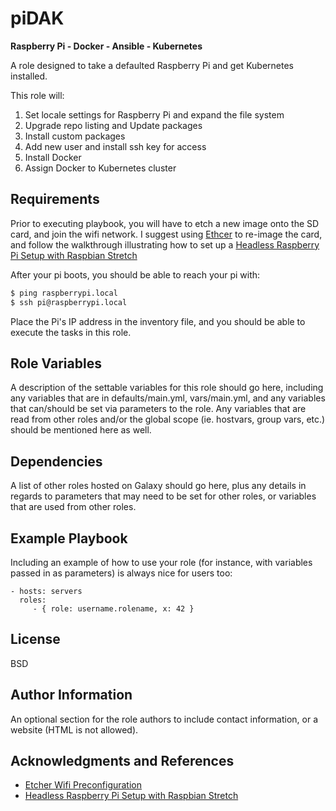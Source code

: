 piDAK
=========

**Raspberry Pi - Docker - Ansible - Kubernetes**

A role designed to take a defaulted Raspberry Pi and get Kubernetes installed.

This role will:
  1. Set locale settings for Raspberry Pi and expand the file system
  2. Upgrade repo listing and Update packages
  3. Install custom packages
  4. Add new user and install ssh key for access
  5. Install Docker
  6. Assign Docker to Kubernetes cluster

Requirements
------------

Prior to executing playbook, you will have to etch a new image onto the SD card, and join the wifi network. I suggest using [Ethcer](https://etcher.io/) to re-image the card, and follow the walkthrough illustrating how to set up a [Headless Raspberry Pi Setup with Raspbian Stretch](http://frederickvandenbosch.be/?p=2385)

After your pi boots, you should be able to reach your pi with:
```bash
$ ping raspberrypi.local
$ ssh pi@raspberrypi.local
```

Place the Pi's IP address in the inventory file, and you should be able to execute the tasks in this role. 

Role Variables
--------------

A description of the settable variables for this role should go here, including any variables that are in defaults/main.yml, vars/main.yml, and any variables that can/should be set via parameters to the role. Any variables that are read from other roles and/or the global scope (ie. hostvars, group vars, etc.) should be mentioned here as well.

Dependencies
------------

A list of other roles hosted on Galaxy should go here, plus any details in regards to parameters that may need to be set for other roles, or variables that are used from other roles.

Example Playbook
----------------

Including an example of how to use your role (for instance, with variables passed in as parameters) is always nice for users too:

    - hosts: servers
      roles:
         - { role: username.rolename, x: 42 }

License
-------

BSD

Author Information
------------------

An optional section for the role authors to include contact information, or a website (HTML is not allowed).

Acknowledgments and References
------------------------------

* [Etcher Wifi Preconfiguration](https://github.com/ccrisan/motioneyeos/wiki/Wifi-Preconfiguration)
* [Headless Raspberry Pi Setup with Raspbian Stretch](http://frederickvandenbosch.be/?p=2385)
